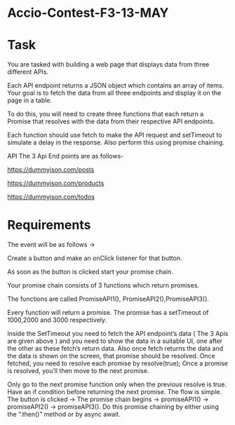 # Accio-Contest-F3-13-MAY

# Task

You are tasked with building a web page that displays data from three different APIs. 

Each API endpoint returns a JSON object which contains an array of items. Your goal is to fetch the data from all three endpoints and display it on the page in a table.

To do this, you will need to create three functions that each return a Promise that resolves with the data from their respective API endpoints. 

Each function should use fetch to make the API request and setTimeout to simulate a delay in the response. Also perform this using promise chaining.

API The 3 Api End points are as follows-

https://dummyjson.com/posts

https://dummyjson.com/products

https://dummyjson.com/todos
# Requirements
The event will be as follows →

 Create a button and make an onClick listener for that button. 
 
 As soon as the button is clicked start your promise chain.
 
Your promise chain consists of 3 functions which return promises. 

The functions are called PromiseAPI1(), PromiseAPI2(),PromiseAPI3().

Every function will return a promise. The promise has a setTimeout of 1000,2000 and 3000 respectively.

Inside the SetTimeout you need to fetch the API endpoint’s data ( The 3 Apis are given above ) and you need to show the data in a suitable UI, one after the other as these fetch’s return data. Also once fetch returns the data and the data is shown on the screen, that promise should be resolved. Once fetched, you need to resolve each promise by resolve(true); Once a promise is resolved, you’ll then move to the next promise.

Only go to the next promise function only when the previous resolve is true. Have an if condition before returning the next promise.
The flow is simple. The button is clicked → The promise chain begins → promiseAPI1() → promiseAPI2() → promiseAPI3().
Do this promise chaining by either using the “.then()” method or by async await.
